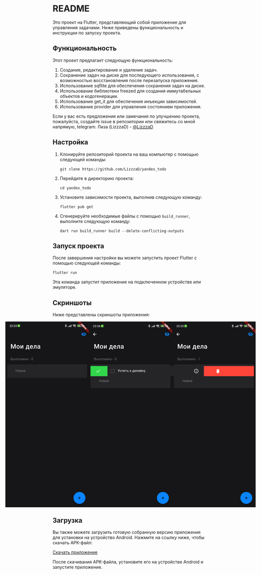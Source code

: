 # README

Это проект на Flutter, представляющий собой приложение для управления задачами. Ниже приведены функциональность и инструкции по запуску проекта.

## Функциональность

Этот проект предлагает следующую функциональность:

1. Создание, редактирование и удаление задач.
2. Сохранение задач на диске для последующего использования, с возможностью восстановления после перезапуска приложения.
3. Использование sqflite для обеспечения сохранения задач на диске.
4. Использование библиотеки freezed для создания иммутабельных объектов и кодогенерации.
5. Использование get_it для обеспечения инъекции зависимостей.
6. Использование provider для управления состоянием приложения.

Если у вас есть предложения или замечания по улучшению проекта, пожалуйста, создайте issue в репозитории или свяжитесь со мной напрямую, telegram: Лиза (LizzzaD) - [@LizzzaD](https://t.me/LizzzaD)

## Настройка

1. Клонируйте репозиторий проекта на ваш компьютер с помощью следующей команды:

   ```shell
   git clone https://github.com/LizzzaD/yandex_todo
   ```

2. Перейдите в директорию проекта:

   ```shell
   cd yandex_todo
   ```

3. Установите зависимости проекта, выполнив следующую команду:

   ```shell
   flutter pub get
   ```

4. Сгенерируйте необходимые файлы с помощью `build_runner`, выполните следующую команду:

   ```shell
   dart run build_runner build --delete-conflicting-outputs
   ```

## Запуск проекта

После завершения настройки вы можете запустить проект Flutter с помощью следующей команды:

```shell
flutter run
```

Эта команда запустит приложение на подключенном устройстве или эмуляторе.

## Скриншоты

Ниже представлены скриншоты приложения:

<div style="display:flex;justify-content:center">
    <img src="screenshots/1.png" alt="Скриншот 1" width="270" />
    <img src="screenshots/2.png" alt="Скриншот 2" width="270" />
    <img src="screenshots/3.png" alt="Скриншот 3" width="270" />
</div>

## Загрузка

Вы также можете загрузить готовую собранную версию приложения для установки на устройство Android. Нажмите на ссылку ниже, чтобы скачать APK-файл:

[Скачать приложение](https://github.com/LizzzaD/yandex_todo/releases/download/1.0.0/yandex_todo.apk)

После скачивания APK-файла, установите его на устройстве Android и запустите приложение.
